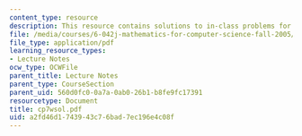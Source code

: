 ```yaml
---
content_type: resource
description: This resource contains solutions to in-class problems for week 7, wednesday.
file: /media/courses/6-042j-mathematics-for-computer-science-fall-2005/a2fd46d1743943c76bad7ec196e4c08f_cp7wsol.pdf
file_type: application/pdf
learning_resource_types:
- Lecture Notes
ocw_type: OCWFile
parent_title: Lecture Notes
parent_type: CourseSection
parent_uid: 560d0fc0-0a7a-0ab0-26b1-b8fe9fc17391
resourcetype: Document
title: cp7wsol.pdf
uid: a2fd46d1-7439-43c7-6bad-7ec196e4c08f
---
```

